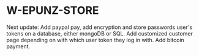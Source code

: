 # W-EPUNZ-STORE
Next update: Add paypal pay, add encryption and store passwords user's tokens on a database, either mongoDB or SQL.
Add customized customer page depending on with which user token they log in with. 
Add bitcoin payment.
